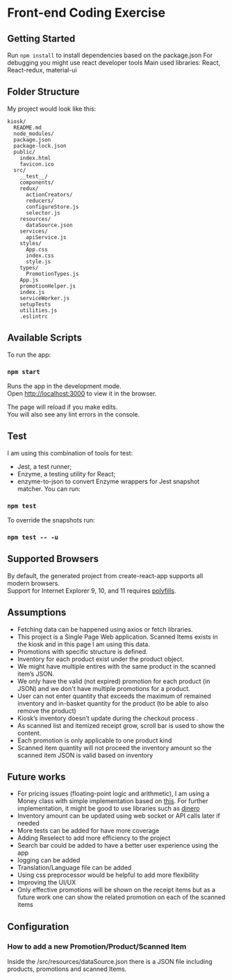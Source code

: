 # Front-end Coding Exercise
## Getting Started
Run ``` npm install ``` to install dependencies based on the package.json
For debugging you might use react developer tools
Main used libraries: React, React-redux, material-ui

## Folder Structure

My project would look like this:

```
kiosk/
  README.md
  node_modules/
  package.json
  package-lock.json
  public/
    index.html
    favicon.ico
  src/
    __test__/
    components/
    redux/
      actionCreators/
      reducers/
      configureStore.js
      selector.js
    resources/
      dataSource.json
    services/
      apiService.js
    styles/
      App.css
      index.css
      style.js
    types/
      PromotionTypes.js
    App.js
    promotionHelper.js
    index.js
    serviceWorker.js
    setupTests
    utilities.js
    .eslintrc
```
## Available Scripts
To run the app:
### `npm start`
Runs the app in the development mode.<br>
Open [http://localhost:3000](http://localhost:3000) to view it in the browser.

The page will reload if you make edits.<br>
You will also see any lint errors in the console.

## Test
I am using this combination of tools for test:
- Jest, a test runner;
- Enzyme, a testing utility for React;
- enzyme-to-json to convert Enzyme wrappers for Jest snapshot matcher.
You can run:
### `npm test`

To override the snapshots run:
### `npm test -- -u`

## Supported Browsers
By default, the generated project from create-react-app supports all modern browsers.<br>
Support for Internet Explorer 9, 10, and 11 requires [polyfills](https://github.com/facebook/create-react-app/blob/master/packages/react-app-polyfill/README.md).

## Assumptions
- Fetching data can be happened using axios or fetch libraries.
- This project is a Single Page Web application. Scanned Items exists in the kiosk and in this page I am using this data.
- Promotions with specific structure is defined.
- Inventory for each product exist under the product object.
- We might have multiple entires with the same product in the scanned item’s JSON.
- We only have the valid (not expired) promotion for each product (in JSON) and we don't have multiple promotions for a product.
- User can not enter quantity that exceeds the maximum of remained inventory and in-basket quantity for the product (to be able to also remove the product)
- Kiosk’s inventory doesn’t update during the checkout process .
- As scanned list and itemized receipt grow, scroll bar is used to show the content.
- Each promotion is only applicable to one product kind
- Scanned item quantity will not proceed the inventory amount so the scanned item JSON is valid based on inventory



## Future works
- For pricing issues (floating-point logic and arithmetic), I am using a Money class with simple implementation based on [this](https://martinfowler.com/eaaCatalog/money.html). For further implementation, it might be good to use libraries such as [dinero](https://sarahdayan.github.io/dinero.js/)
- Inventory amount can be updated using web socket or API calls later if needed
- More tests can be added for have more coverage
- Adding Reselect to add more efficiency to the project
- Search bar could be added to have a better user experience using the app
- logging can be added
- Translation/Language file can be added
- Using css preprocessor would be helpful to add more flexibility
- Improving the UI/UX
- Only effective promotions will be shown on the receipt items but as a future work one can show the related promotion on each of the scanned items

## Configuration
### How to add a new Promotion/Product/Scanned Item
Inside the /src/resources/dataSource.json there is a JSON file including products, promotions and scanned Items.
